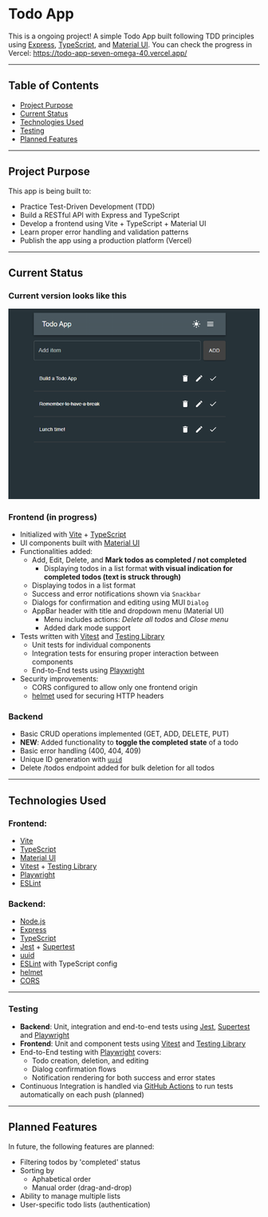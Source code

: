 # Todo App

This is a ongoing project! A simple Todo App built following TDD principles using [Express](https://expressjs.com/), [TypeScript](https://www.typescriptlang.org/), and [Material UI](https://mui.com/material-ui/). You can check the progress in Vercel: https://todo-app-seven-omega-40.vercel.app/

---

## Table of Contents

- [Project Purpose](#project-purpose)
- [Current Status](#current-status)
- [Technologies Used](#technologies-used)
- [Testing](#testing)
- [Planned Features](#planned-features)

---

## Project Purpose

This app is being built to:

- Practice Test-Driven Development (TDD)
- Build a RESTful API with Express and TypeScript
- Develop a frontend using Vite + TypeScript + Material UI
- Learn proper error handling and validation patterns
- Publish the app using a production platform (Vercel)

---

## Current Status

### Current version looks like this

<img src="./versions/TodoApp_0.5.png" alt="Todo App version 0.5"/>

### Frontend (in progress)

- Initialized with [Vite](https://vitejs.dev/) + [TypeScript](https://www.typescriptlang.org/)
- UI components built with [Material UI](https://mui.com/)
- Functionalities added:
  - Add, Edit, Delete, and **Mark todos as completed / not completed**
    - Displaying todos in a list format **with visual indication for completed todos (text is struck through)**
  - Displaying todos in a list format
  - Success and error notifications shown via `Snackbar`
  - Dialogs for confirmation and editing using MUI `Dialog`
  - AppBar header with title and dropdown menu (Material UI)
    - Menu includes actions: *Delete all todos* and *Close menu*
    - Added dark mode support
- Tests written with [Vitest](https://vitest.dev/) and [Testing Library](https://testing-library.com/)
  - Unit tests for individual components
  - Integration tests for ensuring proper interaction between components
  - End-to-End tests using [Playwright](https://playwright.dev/)
- Security improvements:
  - CORS configured to allow only one frontend origin
  - [helmet](https://helmetjs.github.io/) used for securing HTTP headers

### Backend

- Basic CRUD operations implemented (GET, ADD, DELETE, PUT)
- **NEW**: Added functionality to **toggle the completed state** of a todo
- Basic error handling (400, 404, 409)
- Unique ID generation with [`uuid`](https://www.npmjs.com/package/uuid)
- Delete /todos endpoint added for bulk deletion for all todos

---

## Technologies Used

### Frontend:

- [Vite](https://vitejs.dev/)
- [TypeScript](https://www.typescriptlang.org/)
- [Material UI](https://mui.com/)
- [Vitest](https://vitest.dev/) + [Testing Library](https://testing-library.com/)
- [Playwright](https://playwright.dev/)
- [ESLint](https://eslint.org/)

### Backend:

- [Node.js](https://nodejs.org/)
- [Express](https://expressjs.com/)
- [TypeScript](https://www.typescriptlang.org/)
- [Jest](https://jestjs.io/) + [Supertest](https://github.com/visionmedia/supertest)
- [uuid](https://www.npmjs.com/package/uuid)
- [ESLint](https://eslint.org/) with TypeScript config
- [helmet](https://helmetjs.github.io/)
- [CORS](https://expressjs.com/en/resources/middleware/cors.html)

---

### Testing

- **Backend**: Unit, integration and end-to-end tests using [Jest](https://jestjs.io/), [Supertest](https://github.com/visionmedia/supertest) and [Playwright](https://playwright.dev/)
- **Frontend**: Unit and component tests using [Vitest](https://vitest.dev/) and [Testing Library](https://testing-library.com/)
- End-to-End testing with [Playwright](https://playwright.dev/) covers:
  - Todo creation, deletion, and editing
  - Dialog confirmation flows
  - Notification rendering for both success and error states
- Continuous Integration is handled via [GitHub Actions](https://docs.github.com/en/actions) to run tests automatically on each push (planned)

---

## Planned Features

In future, the following features are planned:

- Filtering todos by 'completed' status
- Sorting by
  - Aphabetical order
  - Manual order (drag-and-drop)
- Ability to manage multiple lists
- User-specific todo lists (authentication)
